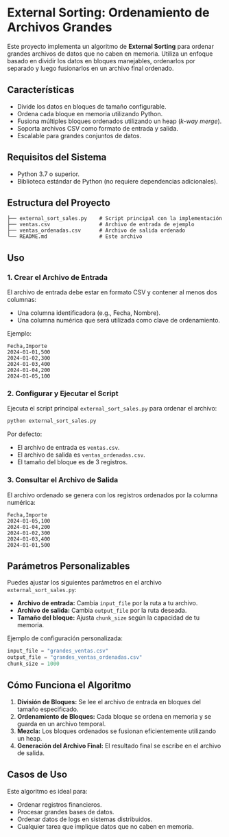 # External Sorting: Ordenamiento de Archivos Grandes

Este proyecto implementa un algoritmo de **External Sorting** para ordenar grandes archivos de datos que no caben en memoria. Utiliza un enfoque basado en dividir los datos en bloques manejables, ordenarlos por separado y luego fusionarlos en un archivo final ordenado.

## **Características**

- Divide los datos en bloques de tamaño configurable.
- Ordena cada bloque en memoria utilizando Python.
- Fusiona múltiples bloques ordenados utilizando un heap (*k-way merge*).
- Soporta archivos CSV como formato de entrada y salida.
- Escalable para grandes conjuntos de datos.

## **Requisitos del Sistema**

- Python 3.7 o superior.
- Biblioteca estándar de Python (no requiere dependencias adicionales).

## **Estructura del Proyecto**

```plaintext
├── external_sort_sales.py    # Script principal con la implementación
├── ventas.csv                # Archivo de entrada de ejemplo
├── ventas_ordenadas.csv      # Archivo de salida ordenado
└── README.md                 # Este archivo
```

## **Uso**

### **1. Crear el Archivo de Entrada**
El archivo de entrada debe estar en formato CSV y contener al menos dos columnas:
- Una columna identificadora (e.g., Fecha, Nombre).
- Una columna numérica que será utilizada como clave de ordenamiento.

Ejemplo:

```csv
Fecha,Importe
2024-01-01,500
2024-01-02,300
2024-01-03,400
2024-01-04,200
2024-01-05,100
```

### **2. Configurar y Ejecutar el Script**
Ejecuta el script principal `external_sort_sales.py` para ordenar el archivo:

```bash
python external_sort_sales.py
```

Por defecto:
- El archivo de entrada es `ventas.csv`.
- El archivo de salida es `ventas_ordenadas.csv`.
- El tamaño del bloque es de 3 registros.

### **3. Consultar el Archivo de Salida**
El archivo ordenado se genera con los registros ordenados por la columna numérica:

```csv
Fecha,Importe
2024-01-05,100
2024-01-04,200
2024-01-02,300
2024-01-03,400
2024-01-01,500
```

## **Parámetros Personalizables**

Puedes ajustar los siguientes parámetros en el archivo `external_sort_sales.py`:
- **Archivo de entrada:** Cambia `input_file` por la ruta a tu archivo.
- **Archivo de salida:** Cambia `output_file` por la ruta deseada.
- **Tamaño del bloque:** Ajusta `chunk_size` según la capacidad de tu memoria.

Ejemplo de configuración personalizada:

```python
input_file = "grandes_ventas.csv"
output_file = "grandes_ventas_ordenadas.csv"
chunk_size = 1000
```

## **Cómo Funciona el Algoritmo**

1. **División de Bloques:** Se lee el archivo de entrada en bloques del tamaño especificado.
2. **Ordenamiento de Bloques:** Cada bloque se ordena en memoria y se guarda en un archivo temporal.
3. **Mezcla:** Los bloques ordenados se fusionan eficientemente utilizando un heap.
4. **Generación del Archivo Final:** El resultado final se escribe en el archivo de salida.

## **Casos de Uso**

Este algoritmo es ideal para:
- Ordenar registros financieros.
- Procesar grandes bases de datos.
- Ordenar datos de logs en sistemas distribuidos.
- Cualquier tarea que implique datos que no caben en memoria.


